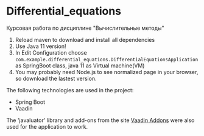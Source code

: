 # Differential_equations
Курсовая работа по дисциплине "Вычислительные методы"

1) Reload maven to download and install all dependencies
2) Use Java 11 version!
3) In Edit Configuration choose `com.example.differential_equations.DifferentialEquationsApplication` as SpringBoot class, java 11 as Virtual machine(VM)
3) You may probably need Node.js to see normalized page in your browser, so download the lastest version.


The following technologies are used in the project:
- Spring Boot
- Vaadin

The 'javaluator' library and add-ons from the site [Vaadin Addons](https://vaadin.com/directory) were also used for the application to work. 
